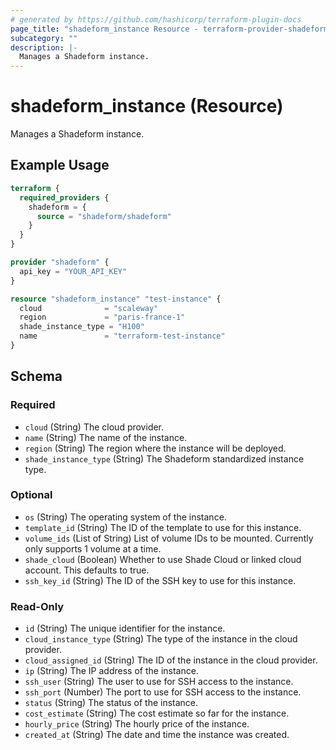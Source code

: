 ```yaml
---
# generated by https://github.com/hashicorp/terraform-plugin-docs
page_title: "shadeform_instance Resource - terraform-provider-shadeform"
subcategory: ""
description: |-
  Manages a Shadeform instance.
---
```


# shadeform_instance (Resource)

Manages a Shadeform instance.

## Example Usage

```terraform
terraform {
  required_providers {
    shadeform = {
      source = "shadeform/shadeform"
    }
  }
}

provider "shadeform" {
  api_key = "YOUR_API_KEY"
}

resource "shadeform_instance" "test-instance" {
  cloud              = "scaleway"
  region             = "paris-france-1"
  shade_instance_type = "H100"
  name               = "terraform-test-instance"
} 
```

<!-- schema generated by tfplugindocs -->
## Schema

### Required

- `cloud` (String) The cloud provider.
- `name` (String) The name of the instance.
- `region` (String) The region where the instance will be deployed.
- `shade_instance_type` (String) The Shadeform standardized instance type.

### Optional

- `os` (String) The operating system of the instance.
- `template_id` (String) The ID of the template to use for this instance.
- `volume_ids` (List of String) List of volume IDs to be mounted. Currently only supports 1 volume at a time.
- `shade_cloud` (Boolean) Whether to use Shade Cloud or linked cloud account. This defaults to true.
- `ssh_key_id` (String) The ID of the SSH key to use for this instance.

### Read-Only

- `id` (String) The unique identifier for the instance.
- `cloud_instance_type` (String) The type of the instance in the cloud provider.
- `cloud_assigned_id` (String) The ID of the instance in the cloud provider.
- `ip` (String) The IP address of the instance.
- `ssh_user` (String) The user to use for SSH access to the instance.
- `ssh_port` (Number) The port to use for SSH access to the instance.
- `status` (String) The status of the instance.
- `cost_estimate` (String) The cost estimate so far for the instance.
- `hourly_price` (String) The hourly price of the instance.
- `created_at` (String) The date and time the instance was created.
